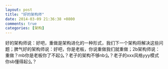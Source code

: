 ```yaml
---
layout: post
title: "好的架构师"
date: 2014-03-09 21:36:38 +0800
comments: true
categories: [架构]
---
```


好的架构师说：好吧，重做是架构进化的一种形式，我们下一个架构将解决这些问题；脾气好的架构师说：好吧，你是老板，你说重做我们就重做；2b架构师说：重做？mb你是老板你了不起么？老子的架构不够nb么？老子的xxx风格yyy模式你sb懂得起么？
